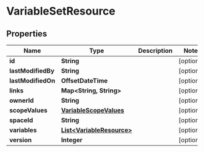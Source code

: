 

# VariableSetResource


## Properties

Name | Type | Description | Notes
------------ | ------------- | ------------- | -------------
**id** | **String** |  |  [optional]
**lastModifiedBy** | **String** |  |  [optional]
**lastModifiedOn** | **OffsetDateTime** |  |  [optional]
**links** | **Map&lt;String, String&gt;** |  |  [optional]
**ownerId** | **String** |  |  [optional]
**scopeValues** | [**VariableScopeValues**](VariableScopeValues.md) |  |  [optional]
**spaceId** | **String** |  |  [optional]
**variables** | [**List&lt;VariableResource&gt;**](VariableResource.md) |  |  [optional]
**version** | **Integer** |  |  [optional]



